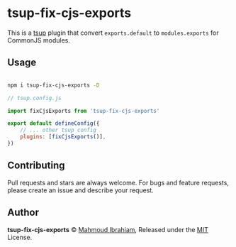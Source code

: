 # tsup-fix-cjs-exports

This is a [tsup](https://tsup.egoist.dev) plugin that convert `exports.default` to `modules.exports` for CommonJS modules.

## Usage

```bash

npm i tsup-fix-cjs-exports -D

```

```js
// tsup.config.js

import fixCjsExports from 'tsup-fix-cjs-exports'

export default defineConfig({
    // ... other tsup config
    plugins: [fixCjsExports()],
})

```

## Contributing

Pull requests and stars are always welcome. For bugs and feature requests, please create an issue and describe your request.

## Author

**tsup-fix-cjs-exports** © [Mahmoud Ibrahiam](https://www.github.com/remahmoud), Released under the [MIT](./LICENSE) License.<br>